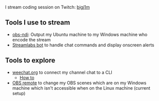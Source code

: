 I stream coding session on Twitch: [bigj1m](https://www.twitch.tv/bigj1m)

## Tools I use to stream
- [obs-ndi](https://github.com/Palakis/obs-ndi/releases): Output my Ubuntu machine to my Windows machine who encode the stream
- [Streamlabs bot](https://streamlabs.com/chatbot) to handle chat commands and display onscreen alerts

## Tools to explore
- [weechat.org](weechat.org) to connect my channel chat to a CLI 
  - [How to](https://www.reddit.com/r/Twitch/comments/2uqews/anybody_here_using_weechat/)
- [OBS remote](http://www.obsremote.com/) to change my OBS scenes which are on my Windows machine which isn't accessible when on the Linux machine (current setup)
